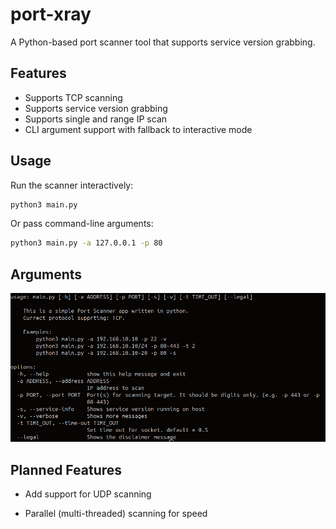 # port-xray

A Python-based port scanner tool that supports service version grabbing.

## Features

- Supports TCP scanning
- Supports service version grabbing
- Supports single and range IP scan
- CLI argument support with fallback to interactive mode

## Usage

Run the scanner interactively:

```bash
python3 main.py
```
Or pass command-line arguments:

```bash
python3 main.py -a 127.0.0.1 -p 80
```

## Arguments
![Arguments.png](./img/arguments.png)


## Planned Features

- Add support for UDP scanning

- Parallel (multi-threaded) scanning for speed
